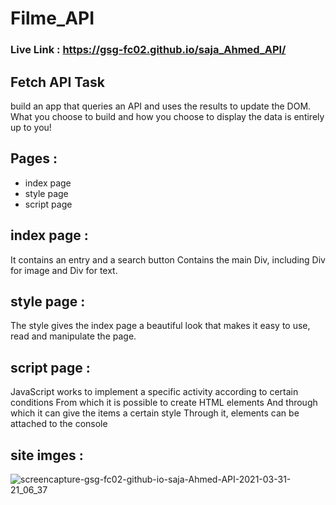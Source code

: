 # Filme_API

### Live Link : https://gsg-fc02.github.io/saja_Ahmed_API/


## Fetch API Task
build an app that queries an API and uses the results to update the DOM.
What you choose to build and how you choose to display the data is entirely up to you!

## Pages :

* index page 
* style page
* script page 


## index page :
It contains an entry and a search button
Contains the main Div, including Div for image and Div for text.

## style page :
The style gives the index page a beautiful look that makes it easy to use, read and manipulate the page.

## script page :
JavaScript works to implement a specific activity according to certain conditions
From which it is possible to create HTML elements
And through which it can give the items a certain style
Through it, elements can be attached to the console



## site imges :
![screencapture-gsg-fc02-github-io-saja-Ahmed-API-2021-03-31-21_06_37](https://user-images.githubusercontent.com/46837680/113192261-385f7980-9267-11eb-859a-affbe165059f.png)
